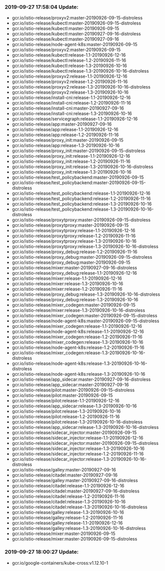 ### 2019-09-27 17:58:04 Update:

- gcr.io/istio-release/proxyv2:master-20190926-09-15-distroless
- gcr.io/istio-release/kubectl:master-20190926-09-15-distroless
- gcr.io/istio-release/kubectl:master-20190926-09-15
- gcr.io/istio-release/kubectl:master-20190927-09-16-distroless
- gcr.io/istio-release/kubectl:master-20190927-09-16
- gcr.io/istio-release/node-agent-k8s:master-20190926-09-15
- gcr.io/istio-release/proxyv2:master-20190926-09-15
- gcr.io/istio-release/kubectl:release-1.1-20190926-12-16
- gcr.io/istio-release/kubectl:release-1.2-20190926-11-16
- gcr.io/istio-release/kubectl:release-1.3-20190926-10-16
- gcr.io/istio-release/kubectl:release-1.3-20190926-10-16-distroless
- gcr.io/istio-release/proxyv2:release-1.1-20190926-12-16
- gcr.io/istio-release/proxyv2:release-1.2-20190926-11-16
- gcr.io/istio-release/proxyv2:release-1.3-20190926-10-16-distroless
- gcr.io/istio-release/proxyv2:release-1.3-20190926-10-16
- gcr.io/istio-release/install-cni:release-1.1-20190926-12-16
- gcr.io/istio-release/install-cni:release-1.2-20190926-11-16
- gcr.io/istio-release/install-cni:master-20190927-09-16
- gcr.io/istio-release/install-cni:release-1.3-20190926-10-16
- gcr.io/istio-release/servicegraph:release-1.1-20190926-12-16
- gcr.io/istio-release/app:master-20190927-09-16
- gcr.io/istio-release/app:release-1.1-20190926-12-16
- gcr.io/istio-release/app:release-1.2-20190926-11-16
- gcr.io/istio-release/proxy_init:master-20190926-09-15
- gcr.io/istio-release/app:release-1.3-20190926-10-16
- gcr.io/istio-release/proxy_init:master-20190926-09-15-distroless
- gcr.io/istio-release/proxy_init:release-1.1-20190926-12-16
- gcr.io/istio-release/proxy_init:release-1.2-20190926-11-16
- gcr.io/istio-release/proxy_init:release-1.3-20190926-10-16-distroless
- gcr.io/istio-release/proxy_init:release-1.3-20190926-10-16
- gcr.io/istio-release/test_policybackend:master-20190926-09-15
- gcr.io/istio-release/test_policybackend:master-20190926-09-15-distroless
- gcr.io/istio-release/test_policybackend:release-1.1-20190926-12-16
- gcr.io/istio-release/test_policybackend:release-1.2-20190926-11-16
- gcr.io/istio-release/test_policybackend:release-1.3-20190926-10-16
- gcr.io/istio-release/test_policybackend:release-1.3-20190926-10-16-distroless
- gcr.io/istio-release/proxytproxy:master-20190926-09-15-distroless
- gcr.io/istio-release/proxytproxy:master-20190926-09-15
- gcr.io/istio-release/proxytproxy:release-1.1-20190926-12-16
- gcr.io/istio-release/proxytproxy:release-1.2-20190926-11-16
- gcr.io/istio-release/proxytproxy:release-1.3-20190926-10-16
- gcr.io/istio-release/proxytproxy:release-1.3-20190926-10-16-distroless
- gcr.io/istio-release/proxy_debug:release-1.2-20190926-11-16
- gcr.io/istio-release/proxy_debug:master-20190926-09-15-distroless
- gcr.io/istio-release/proxy_debug:master-20190926-09-15
- gcr.io/istio-release/mixer:master-20190927-09-16-distroless
- gcr.io/istio-release/proxy_debug:release-1.1-20190926-12-16
- gcr.io/istio-release/mixer:release-1.1-20190926-12-16
- gcr.io/istio-release/mixer:release-1.3-20190926-10-16
- gcr.io/istio-release/mixer:release-1.2-20190926-11-16
- gcr.io/istio-release/proxy_debug:release-1.3-20190926-10-16-distroless
- gcr.io/istio-release/proxy_debug:release-1.3-20190926-10-16
- gcr.io/istio-release/mixer_codegen:master-20190926-09-15
- gcr.io/istio-release/mixer:release-1.3-20190926-10-16-distroless
- gcr.io/istio-release/mixer_codegen:master-20190926-09-15-distroless
- gcr.io/istio-release/node-agent-k8s:master-20190926-09-15-distroless
- gcr.io/istio-release/mixer_codegen:release-1.1-20190926-12-16
- gcr.io/istio-release/node-agent-k8s:release-1.1-20190926-12-16
- gcr.io/istio-release/mixer_codegen:release-1.2-20190926-11-16
- gcr.io/istio-release/mixer_codegen:release-1.3-20190926-10-16
- gcr.io/istio-release/node-agent-k8s:release-1.2-20190926-11-16
- gcr.io/istio-release/mixer_codegen:release-1.3-20190926-10-16-distroless
- gcr.io/istio-release/node-agent-k8s:release-1.3-20190926-10-16-distroless
- gcr.io/istio-release/node-agent-k8s:release-1.3-20190926-10-16
- gcr.io/istio-release/app_sidecar:master-20190927-09-16-distroless
- gcr.io/istio-release/app_sidecar:master-20190927-09-16
- gcr.io/istio-release/pilot:master-20190926-09-15-distroless
- gcr.io/istio-release/pilot:master-20190926-09-15
- gcr.io/istio-release/pilot:release-1.1-20190926-12-16
- gcr.io/istio-release/app_sidecar:release-1.3-20190926-10-16
- gcr.io/istio-release/pilot:release-1.3-20190926-10-16
- gcr.io/istio-release/pilot:release-1.2-20190926-11-16
- gcr.io/istio-release/pilot:release-1.3-20190926-10-16-distroless
- gcr.io/istio-release/app_sidecar:release-1.3-20190926-10-16-distroless
- gcr.io/istio-release/sidecar_injector:master-20190926-09-15
- gcr.io/istio-release/sidecar_injector:release-1.1-20190926-12-16
- gcr.io/istio-release/sidecar_injector:master-20190926-09-15-distroless
- gcr.io/istio-release/sidecar_injector:release-1.3-20190926-10-16
- gcr.io/istio-release/sidecar_injector:release-1.2-20190926-11-16
- gcr.io/istio-release/sidecar_injector:release-1.3-20190926-10-16-distroless
- gcr.io/istio-release/galley:master-20190927-09-16
- gcr.io/istio-release/citadel:master-20190927-09-16
- gcr.io/istio-release/galley:master-20190927-09-16-distroless
- gcr.io/istio-release/citadel:release-1.1-20190926-12-16
- gcr.io/istio-release/citadel:master-20190927-09-16-distroless
- gcr.io/istio-release/citadel:release-1.2-20190926-11-16
- gcr.io/istio-release/citadel:release-1.3-20190926-10-16
- gcr.io/istio-release/citadel:release-1.3-20190926-10-16-distroless
- gcr.io/istio-release/galley:release-1.3-20190926-10-16
- gcr.io/istio-release/galley:release-1.2-20190926-11-16
- gcr.io/istio-release/galley:release-1.1-20190926-12-16
- gcr.io/istio-release/galley:release-1.3-20190926-10-16-distroless
- gcr.io/istio-release/mixer:master-20190926-09-15
- gcr.io/istio-release/mixer:master-20190926-09-15-distroless
### 2019-09-27 18:00:27 Update:

- gcr.io/google-containers/kube-cross:v1.12.10-1
